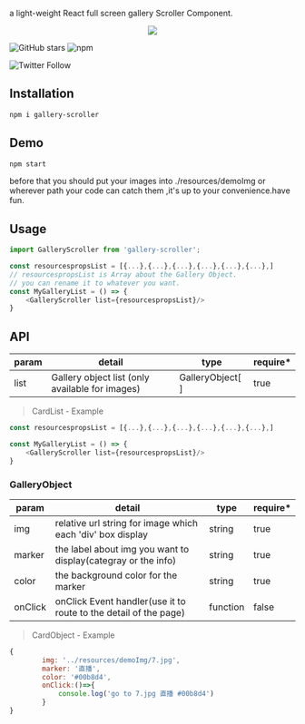 a light-weight React full screen gallery Scroller Component.

<div align=center>

![](https://github.com/Kevinlinpr/gallery-scroller/blob/master/doc/gallery-scroller.gif?raw=true)

</div>

![GitHub stars](https://img.shields.io/github/stars/kevinlinpr/gallery-scroller?logo=github&style=for-the-badge)
![npm](https://img.shields.io/npm/v/gallery-scroller?logo=npm&style=for-the-badge)

![Twitter Follow](https://img.shields.io/twitter/follow/Tvierrousjan?style=social)

## Installation

```sh
npm i gallery-scroller
```
## Demo

```sh
npm start
```
before that you should put your images into ./resources/demoImg or wherever path your code can catch them ,it's up to your convenience.have fun.

## Usage

```js
import GalleryScroller from 'gallery-scroller';

const resourcespropsList = [{...},{...},{...},{...},{...},{...},] 
// resourcespropsList is Array about the Gallery Object.
// you can rename it to whatever you want.
const MyGalleryList = () => {
    <GalleryScroller list={resourcespropsList}/>
}
```
## API
| param                 | detail                                            | type                    | require* |
| --------------------- | --------------------------------------------------| ----------------------- | -------- |
| list                  | Gallery object list (only available for images)   | GalleryObject[ ]        |   true   |

> CardList - Example

```js
const resourcespropsList = [{...},{...},{...},{...},{...},{...},] 

const MyGalleryList = () => {
    <GalleryScroller list={resourcespropsList}/>
}
```

### GalleryObject

| param                 | detail                                         | type     | require* |
| --------------------- | ---------------------------------------------- | -------- | -------- |
| img                   |  relative url string for image which each 'div' box display| string   |   true   |
| marker              | the label about img you want to display(categray or the info)| string   |   true   |
| color               | the background color for the marker              | string   |   true   |
| onClick               | onClick Event handler(use it to route to the detail of the page)| function |   false  |

> CardObject - Example

```js
{
        img: '../resources/demoImg/7.jpg',
        marker: '直播',
        color: '#00b8d4',
        onClick:()=>{
            console.log('go to 7.jpg 直播 #00b8d4')
        }
}
```